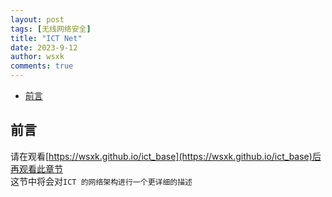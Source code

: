 ```yaml
---
layout: post
tags: [无线网络安全]
title: "ICT Net"
date: 2023-9-12
author: wsxk
comments: true
---
```


- [前言](#前言)


## 前言<br>
请在观看[https://wsxk.github.io/ict_base](https://wsxk.github.io/ict_base)后再观看此章节<br>
这节中将会对`ICT 的网络架构进行一个更详细的描述`<br>
